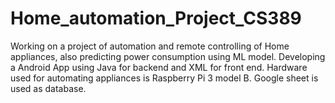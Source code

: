 # Home_automation_Project_CS389
Working on a project of automation and remote controlling of Home appliances, also predicting power consumption using ML model. Developing a Android App using Java for backend and XML for front end. Hardware used for automating appliances is Raspberry Pi 3 model B. Google sheet is used as database.

